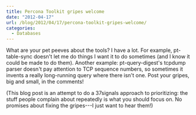 ```yaml
---
title: Percona Toolkit gripes welcome
date: "2012-04-17"
url: /blog/2012/04/17/percona-toolkit-gripes-welcome/
categories:
  - Databases
---
```

What are your pet peeves about the tools? I have a lot. For example, pt-table-sync doesn't let me do things I want it to do sometimes (and I know it could be made to do them). Another example: pt-query-digest's tcpdump parser doesn't pay attention to TCP sequence numbers, so sometimes it invents a really long-running query where there isn't one. Post your gripes, big and small, in the comments!

(This blog post is an attempt to do a 37signals approach to prioritizing: the stuff people complain about repeatedly is what you should focus on. No promises about fixing the gripes---I just want to hear them!)


